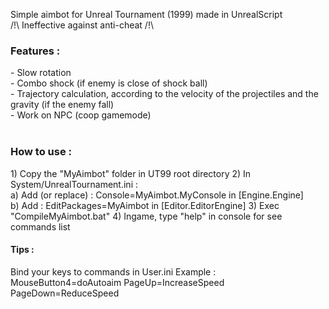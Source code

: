 Simple aimbot for Unreal Tournament (1999) made in UnrealScript <br />
/!\ Ineffective against anti-cheat /!\


<h3>Features : </h3>
- Slow rotation<br />
- Combo shock (if enemy is close of shock ball)<br />
- Trajectory calculation, according to the velocity of the projectiles and the gravity (if the enemy fall)<br />
- Work on NPC (coop gamemode)<br />
<br />
<h3>How to use :</h3>
1) Copy the "MyAimbot" folder in UT99 root directory
2) In System/UnrealTournament.ini :<br />
a) Add (or replace) : Console=MyAimbot.MyConsole in [Engine.Engine] <br />
b) Add : EditPackages=MyAimbot in [Editor.EditorEngine]
3) Exec "CompileMyAimbot.bat"
4) Ingame, type "help" in console for see commands list

<h4>Tips :</h4>
Bind your keys to commands in User.ini
Example : 
MouseButton4=doAutoaim
PageUp=IncreaseSpeed
PageDown=ReduceSpeed
